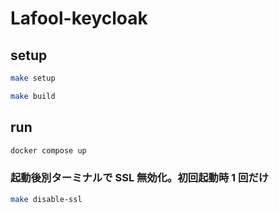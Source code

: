 # Lafool-keycloak

## setup

```sh
make setup
```

```sh
make build
```

## run

```sh
docker compose up
```

### 起動後別ターミナルで SSL 無効化。初回起動時 1 回だけ

```sh
make disable-ssl
```
